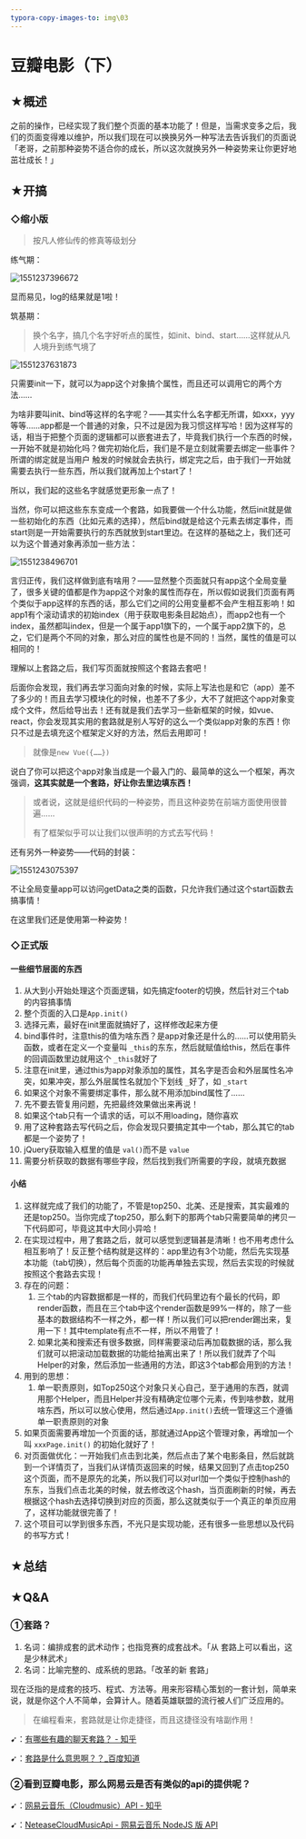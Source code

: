 ```yaml
---
typora-copy-images-to: img\03
---
```


# 豆瓣电影（下）

## ★概述

之前的操作，已经实现了我们整个页面的基本功能了！但是，当需求变多之后，我们的页面变得难以维护，所以我们现在可以换换另外一种写法去告诉我们的页面说「老哥，之前那种姿势不适合你的成长，所以这次就换另外一种姿势来让你更好地茁壮成长！」

## ★开搞

### ◇缩小版

> 按凡人修仙传的修真等级划分

练气期：

![1551237396672](img/03/1551237396672.png)

显而易见，log的结果就是1啦！

筑基期：

> 换个名字，搞几个名字好听点的属性，如init、bind、start……这样就从凡人境升到练气境了

![1551237631873](img/03/1551237631873.png)

只需要init一下，就可以为app这个对象搞个属性，而且还可以调用它的两个方法……

为啥非要叫init、bind等这样的名字呢？——其实什么名字都无所谓，如xxx，yyy等等……app都是一个普通的对象，只不过是因为我习惯这样写哈！因为这样写的话，相当于把整个页面的逻辑都可以嵌套进去了，毕竟我们执行一个东西的时候，一开始不就是初始化吗？做完初始化后，我们是不是立刻就需要去绑定一些事件？所谓的绑定就是当用户 触发的时候就会去执行，绑定完之后，由于我们一开始就需要去执行一些东西，所以我们就再加上个start了！

所以，我们起的这些名字就感觉更形象一点了！

当然，你可以把这些东东变成一个套路，如我要做一个什么功能，然后init就是做一些初始化的东西（比如元素的选择），然后bind就是给这个元素去绑定事件，而start则是一开始需要执行的东西就放到start里边。在这样的基础之上，我们还可以为这个普通对象再添加一些方法：

![1551238496701](img/03/1551238496701.png)

言归正传，我们这样做到底有啥用？——显然整个页面就只有app这个全局变量了，很多关键的值都是作为app这个对象的属性而存在，所以假如说我们页面有两个类似于app这样的东西的话，那么它们之间的公用变量都不会产生相互影响！如app1有个滚动请求的初始index（用于获取电影条目起始点），而app2也有一个index，虽然都叫index，但是一个属于app1旗下的，一个属于app2旗下的，总之，它们是两个不同的对象，那么对应的属性也是不同的！当然，属性的值是可以相同的！

理解以上套路之后，我们写页面就按照这个套路去套吧！

后面你会发现，我们再去学习面向对象的时候，实际上写法也是和它（app）差不了多少的！而且去学习模块化的时候，也差不了多少，大不了就把这个app对象变成个文件，然后给导出去！还有就是我们去学习一些新框架的时候，如vue、react，你会发现其实用的套路就是别人写好的这么一个类似app对象的东西！你只不过是去填充这个框架定义好的方法，然后去用即可！

> 就像是`new Vue({……})`

说白了你可以把这个app对象当成是一个最入门的、最简单的这么一个框架，再次强调，**这其实就是一个套路，好让你去里边填东西！**

> 或者说，这就是组织代码的一种姿势，而且这种姿势在前端方面使用很普遍……
>
> 有了框架似乎可以让我们以很声明的方式去写代码！

还有另外一种姿势——代码的封装：

![1551243075397](img/03/1551243075397.png)

不让全局变量app可以访问getData之类的函数，只允许我们通过这个start函数去搞事情！

在这里我们还是使用第一种姿势！

### ◇正式版

#### 一些细节层面的东西

1. 从大到小开始处理这个页面逻辑，如先搞定footer的切换，然后针对三个tab的内容搞事情
2. 整个页面的入口是`App.init()`
3. 选择元素，最好在init里面就搞好了，这样修改起来方便
4. bind事件时，注意this的值为啥东西？是app对象还是什么的……可以使用箭头函数，或者在定义一个变量叫 `_this`的东东，然后就赋值给this，然后在事件的回调函数里边就用这个 `_this`就好了
5. 注意在init里，通过this为app对象添加的属性，其名字是否会和外层属性名冲突，如果冲突，那么外层属性名就加个下划线 `_`好了，如 `_start`
6. 如果这个对象不需要绑定事件，那么就不用添加bind属性了……
7. 先不要去管复用问题，先把最终效果做出来再说！
8. 如果这个tab只有一个请求的话，可以不用loading，随你喜欢
9. 用了这种套路去写代码之后，你会发现只要搞定其中一个tab，那么其它的tab都是一个姿势了！
10. jQuery获取输入框里的值是 `val()`而不是 `value`
11. 需要分析获取的数据有哪些字段，然后找到我们所需要的字段，就填充数据

#### 小结

1. 这样就完成了我们的功能了，不管是top250、北美、还是搜索，其实最难的还是top250。当你完成了top250，那么剩下的那两个tab只需要简单的拷贝一下代码即可，毕竟这其中大同小异哈！
2. 在实现过程中，用了套路之后，就可以感觉到逻辑甚是清晰！也不用考虑什么相互影响了！反正整个结构就是这样的：app里边有3个功能，然后先实现基本功能（tab切换），然后每个页面的功能再单独去实现，然后去实现的时候就按照这个套路去实现！
3. 存在的问题：
   1. 三个tab的内容数据都是一样的，而我们代码里边有个最长的代码，即render函数，而且在三个tab中这个render函数是99%一样的，除了一些基本的数据结构不一样之外，都一样！所以我们可以把render踢出来，复用一下！其中template有点不一样，所以不用管了！
   2. 如果北美和搜索还有很多数据，同样需要滚动后再加载数据的话，那么我们就可以把滚动加载数据的功能给抽离出来了！所以我们就弄了个叫Helper的对象，然后添加一些通用的方法，即这3个tab都会用到的方法！
4. 用到的思想：
   1. 单一职责原则，如Top250这个对象只关心自己，至于通用的东西，就调用那个Helper，而且Helper并没有精确定位哪个元素，传到啥参数，就用啥东西，所以可以放心使用，然后通过`App.init()`去统一管理这三个遵循单一职责原则的对象
5. 如果页面需要再增加一个页面的话，那就通过App这个管理对象，再增加一个叫  `xxxPage.init()` 的初始化就好了！
6. 对页面做优化：一开始我们点击到北美，然后点击了某个电影条目，然后就跳到一个详情页了，当我们从详情页返回来的时候，结果又回到了点击top250这个页面，而不是原先的北美，所以我们可以对url加一个类似于控制hash的东东，当我们点击北美的时候，就去修改这个hash，当页面刷新的时候，再去根据这个hash去选择切换到对应的页面，那么这就类似于一个真正的单页应用了，这样功能就很完善了！
7. 这个项目可以学到很多东西，不光只是实现功能，还有很多一些思想以及代码的书写方式！









## ★总结



## ★Q&A

### ①套路？

1. 名词：编排成套的武术动作；也指竞赛的成套战术。「从 套路上可以看出，这是少林武术」
2. 名词：比喻完整的、成系统的思路。「改革的新 套路」

现在泛指的是成套的技巧、程式、方法等。用来形容精心策划的一套计划，简单来说，就是你这个人不简单，会算计人。随着英雄联盟的流行被人们广泛应用的。

> 在编程看来，套路就是让你走捷径，而且这捷径没有啥副作用！

➹：[有哪些有趣的聊天套路？ - 知乎](https://www.zhihu.com/question/41759135)

➹：[套路是什么意思啊？？_百度知道](https://zhidao.baidu.com/question/1767788281855744700.html)

### ②看到豆瓣电影，那么网易云是否有类似的api的提供呢？

➹：[网易云音乐（Cloudmusic）API - 知乎](https://zhuanlan.zhihu.com/p/30246788)

➹：[NeteaseCloudMusicApi - 网易云音乐 NodeJS 版 API](https://binaryify.github.io/NeteaseCloudMusicApi/#/?id=neteasecloudmusicapi)

